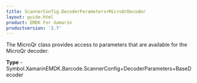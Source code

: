 ```yaml
---
title: ScannerConfig.DecoderParameters+MicroQrDecoder
layout: guide.html
product: EMDK For Xamarin 
productversion: '2.7' 
---
```

The MicroQr class provides access to parameters that are available for the MicroQr decoder.

**Type** - Symbol.XamarinEMDK.Barcode.ScannerConfig+DecoderParameters+BaseDecoder

